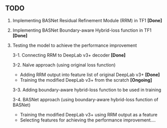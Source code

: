 ## TODO

1. Implementing BASNet Residual Refinement Module (RRM) in TF1 **[Done]**
2. Implementing BASNet Boundary-aware Hybrid-loss function in TF1 **[Done]**
3. Testing the model to achieve the performance improvement
    
    3-1. Connecting RRM to DeepLab v3+ decoder **[Done]**
    
    3-2. Naïve approach (using original loss function)
    - Adding RRM output into feature list of original DeepLab v3+ **[Done]**
    - Training the modified DeepLab v3+ from the scratch **[Ongoing]**
    
    3-3. Adding boundary-aware hybrid-loss function to be used in training
    
    3-4. BASNet approach (using boundary-aware hybrid-loss function of BASNet)
    - Training the modified DeepLab v3+ using RRM output as a feature
    - Selecting features for achieving the performance improvement....

